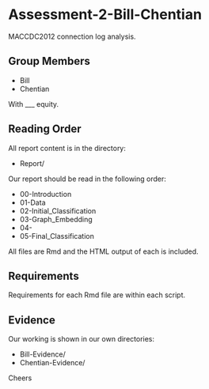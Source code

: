 # Assessment-2-Bill-Chentian
MACCDC2012 connection log analysis.

## Group Members

* Bill
* Chentian

With ___ equity.

## Reading Order

All report content is in the directory:

* Report/

Our report should be read in the following order:

* 00-Introduction
* 01-Data
* 02-Initial_Classification
* 03-Graph_Embedding
* 04-
* 05-Final_Classification

All files are Rmd and the HTML output of each is included.

## Requirements

Requirements for each Rmd file are within each script.

## Evidence

Our working is shown in our own directories:

* Bill-Evidence/
* Chentian-Evidence/

Cheers
